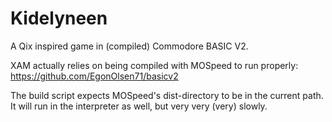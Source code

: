 # Kidelyneen
A Qix inspired game in (compiled) Commodore BASIC V2.

XAM actually relies on being compiled with MOSpeed to run properly: https://github.com/EgonOlsen71/basicv2 

The build script expects MOSpeed's dist-directory to be in the current path. 
It will run in the interpreter as well, but very very (very) slowly.
